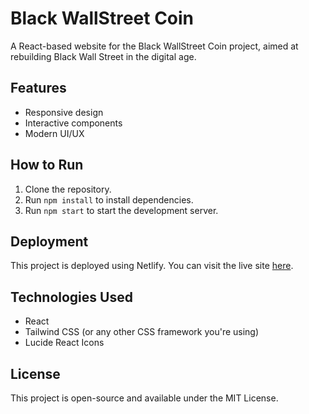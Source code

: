 # Black WallStreet Coin

A React-based website for the Black WallStreet Coin project, aimed at rebuilding Black Wall Street in the digital age.

## Features
- Responsive design
- Interactive components
- Modern UI/UX

## How to Run
1. Clone the repository.
2. Run `npm install` to install dependencies.
3. Run `npm start` to start the development server.

## Deployment
This project is deployed using Netlify. You can visit the live site [here](https://your-netlify-site-url.com).

## Technologies Used
- React
- Tailwind CSS (or any other CSS framework you're using)
- Lucide React Icons

## License
This project is open-source and available under the MIT License.